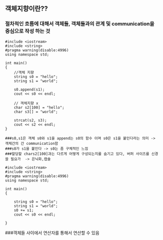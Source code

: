 ##  객체지향이란??
### 절차적인 흐름에 대해서 객체들, 객체들과의 관계 및 communication을 중심으로 작성 하는 것
```
#include <iostream>
#include <string>
#pragma warning(disable:4996)
using namespace std;

int main()
{
	//객체 지향
	string s0 = "hello";
	string s1 = "world";

	s0.append(s1);
	cout << s0 << endl;

	// 객체지향 x
	char s2[100] = "hello";
	char s3[] = "world";

	strcat(s2, s3);
	cout << s2 << endl;
}

```
```
###s0,s1은 객체 s0와 s1을 append는 s0의 함수 이며 s0은 s1을 붙인다라는 의미 -> 객체간의 간 communication함
###s0가 s1을 붙인다 -> s0는 좀 구체적인 느낌 
###할당할 chars2[100]과는 다르게 어떻게 구성되는지를 숨기고 있다, 버퍼 사이즈를 신경쓸 필요가  -> 은닉화,캡슐
```
```
#include <iostream>
#include <string>
#pragma warning(disable:4996)
using namespace std;

int main()
{
	
	string s0 = "hello";
	string s1 = "world";
	s0 += s1;
	cout << s0 << endl;

}
```
###객체들 사이에서 연산자를 통해서 연산할 수 있음 
